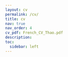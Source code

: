 ```yaml
---
layout: cv
permalink: /cv/
title: cv
nav: true
nav_order: 4
cv_pdf: French_CV_Thao.pdf
description: 
toc:
  sidebar: left
---
```


